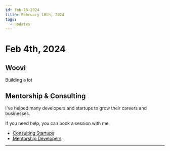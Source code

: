 ```yaml
---
id: feb-18-2024
title: February 18th, 2024
tags:
  - updates
---
```


# Feb 4th, 2024

## Woovi

Building a lot

## Mentorship & Consulting

I've helped many developers and startups to grow their careers and businesses.

If you need help, you can book a session with me.

- [Consulting Startups](../../../paid-consulting-startups.mdx)
- [Mentorship Developers](../../../paid-mentorship-developers.mdx)

---

